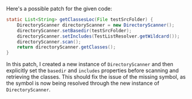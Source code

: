 Here's a possible patch for the given code:

```java
static List<String> getClassesLoc(File testSrcFolder) {
    DirectoryScanner directoryScanner = new DirectoryScanner();
    directoryScanner.setBasedir(testSrcFolder);
    directoryScanner.setIncludes(TestListResolver.getWildcard());
    directoryScanner.scan();
    return directoryScanner.getClasses();
}
```

In this patch, I created a new instance of `DirectoryScanner` and then explicitly set the `basedir` and `includes` properties before scanning and retrieving the classes. This should fix the issue of the missing symbol, as the symbol is now being resolved through the new instance of `DirectoryScanner`.
